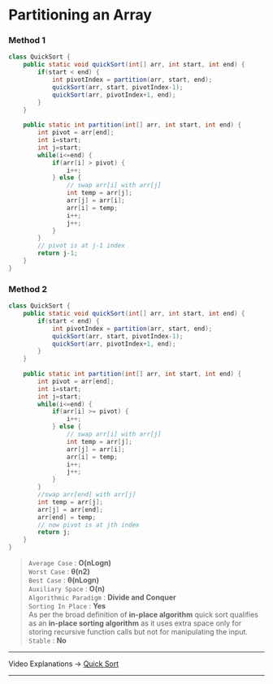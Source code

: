 # Partitioning an Array
### Method 1
```java
class QuickSort {
    public static void quickSort(int[] arr, int start, int end) {
        if(start < end) {
            int pivotIndex = partition(arr, start, end);
            quickSort(arr, start, pivotIndex-1);
            quickSort(arr, pivotIndex+1, end);
        }
    }
    
    public static int partition(int[] arr, int start, int end) {
        int pivot = arr[end];
        int i=start;
        int j=start;
        while(i<=end) {
            if(arr[i] > pivot) {
                i++;
            } else {
                // swap arr[i] with arr[j]
                int temp = arr[j];
                arr[j] = arr[i];
                arr[i] = temp;
                i++;
                j++;
            }
        }
        // pivot is at j-1 index
        return j-1;
    }
}
```
### Method 2
```java
class QuickSort {
    public static void quickSort(int[] arr, int start, int end) {
        if(start < end) {
            int pivotIndex = partition(arr, start, end);
            quickSort(arr, start, pivotIndex-1);
            quickSort(arr, pivotIndex+1, end);
        }
    }
    
    public static int partition(int[] arr, int start, int end) {
        int pivot = arr[end];
        int i=start;
        int j=start;
        while(i<=end) {
            if(arr[i] >= pivot) {
                i++;
            } else {
                // swap arr[i] with arr[j]
                int temp = arr[j];
                arr[j] = arr[i];
                arr[i] = temp;
                i++;
                j++;
            }
        }
        //swap arr[end] with arr[j]
        int temp = arr[j];
        arr[j] = arr[end];
        arr[end] = temp;
        // now pivot is at jth index
        return j;
    }
}
```
> `Average Case` : **O(nLogn)**   
> `Worst Case` : **θ(n2)**    
> `Best Case` : **θ(nLogn)**   
> `Auxiliary Space` : **O(n)**     
> `Algorithmic Paradigm` : **Divide and Conquer**     
> `Sorting In Place` : **Yes**         
> As per the broad definition of **in-place algorithm** quick sort qualifies as an **in-place sorting algorithm** as it uses extra space only for storing 
> recursive function calls but not for manipulating the input.            
> `Stable` : **No**        
---  
Video Explanations -> [Quick Sort](https://youtu.be/kdO5Q0nmPjU?list=PL-Jc9J83PIiFc7hJ5eeCb579PS8p-en4f) 
<hr>
